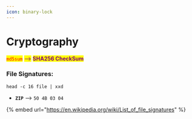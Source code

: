 ```yaml
---
icon: binary-lock
---
```


# Cryptography

<mark style="color:red;">`md5sum`</mark> <mark style="color:purple;">--></mark> <mark style="color:purple;"></mark><mark style="color:purple;">**SHA256 CheckSum**</mark>

### File Signatures:

```
head -c 16 file | xxd
```

* **`ZIP`** --> `50 4B 03 04`

{% embed url="https://en.wikipedia.org/wiki/List_of_file_signatures" %}
